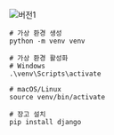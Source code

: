 
![버전1](https://github.com/real-estate-index/real-estate-index-web/assets/99078115/4f87b772-03fa-4c63-8577-1406cac4c6dd)


```terminal
# 가상 환경 생성
python -m venv venv

# 가상 환경 활성화
# Windows
.\venv\Scripts\activate

# macOS/Linux
source venv/bin/activate

# 장고 설치
pip install django

```
